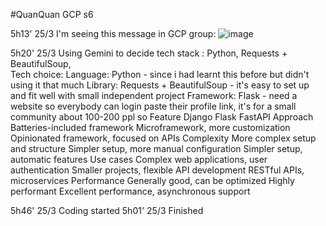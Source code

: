#QuanQuan GCP s6

5h13' 25/3
I'm seeing this message in GCP group:
![image](https://github.com/anhwrkspx/gcpftracker/assets/31979473/371f5e2b-2351-4ffa-bdf6-06eca5f3cafa)


5h20' 25/3
Using Gemini to decide tech stack : Python, Requests + BeautifulSoup,  
Tech choice:
	Language: Python - since i had learnt this before but didn't using it that much
	Library: Requests + BeautifulSoup - it's easy to set up and fit well with small independent project
	Framework: Flask - need a website so everybody can login paste their profile link, it's for a small community about 100-200 ppl so 
			Feature		Django											Flask										FastAPI
			Approach	Batteries-included framework					Microframework, more customization			Opinionated framework, focused on APIs
			Complexity	More complex setup and structure				Simpler setup, more manual configuration	Simpler setup, automatic features
			Use cases	Complex web applications, user authentication	Smaller projects, flexible API development	RESTful APIs, microservices
			Performance	Generally good, can be optimized				Highly performant							Excellent performance, asynchronous support

5h46' 25/3
	Coding started
5h01' 25/3
	Finished
		
